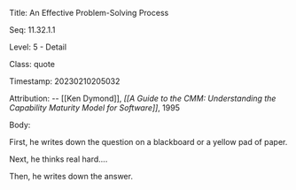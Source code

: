 Title:  An Effective Problem-Solving Process

Seq:    11.32.1.1

Level:  5 - Detail

Class:  quote

Timestamp: 20230210205032

Attribution: -- [[Ken Dymond]], *[[A Guide to the CMM: Understanding the Capability Maturity Model for Software]]*, 1995

Body:

First, he writes down the question on a blackboard or a yellow pad of paper.

Next, he thinks real hard....

Then, he writes down the answer.
